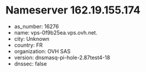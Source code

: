 # Nameserver 162.19.155.174

* as_number: 16276
* name: vps-0f9b25ea.vps.ovh.net.
* city: Unknown
* country: FR
* organization: OVH SAS
* version: dnsmasq-pi-hole-2.87test4-18
* dnssec: false
